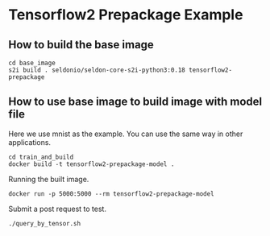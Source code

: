# Tensorflow2 Prepackage Example

## How to build the base image

```
cd base_image
s2i build . seldonio/seldon-core-s2i-python3:0.18 tensorflow2-prepackage
```

## How to use base image to build image with model file

Here we use mnist as the example. You can use the same way in other applications.

```
cd train_and_build
docker build -t tensorflow2-prepackage-model .
```

Running the built image.

```
docker run -p 5000:5000 --rm tensorflow2-prepackage-model
```

Submit a post request to test.

```
./query_by_tensor.sh
```